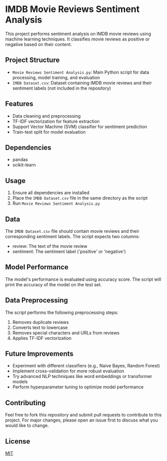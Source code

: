 # IMDB Movie Reviews Sentiment Analysis

This project performs sentiment analysis on IMDB movie reviews using machine learning techniques. It classifies movie reviews as positive or negative based on their content.

## Project Structure

- `Movie Reviews Sentiment Analysis.py`: Main Python script for data processing, model training, and evaluation
- `IMDB Dataset.csv`: Dataset containing IMDB movie reviews and their sentiment labels (not included in the repository)

## Features

- Data cleaning and preprocessing
- TF-IDF vectorization for feature extraction
- Support Vector Machine (SVM) classifier for sentiment prediction
- Train-test split for model evaluation

## Dependencies

- pandas
- scikit-learn

## Usage

1. Ensure all dependencies are installed
2. Place the `IMDB Dataset.csv` file in the same directory as the script
3. Run `Movie Reviews Sentiment Analysis.py`

## Data

The `IMDB Dataset.csv` file should contain movie reviews and their corresponding sentiment labels. The script expects two columns:
- review: The text of the movie review
- sentiment: The sentiment label ('positive' or 'negative')

## Model Performance

The model's performance is evaluated using accuracy score. The script will print the accuracy of the model on the test set.

## Data Preprocessing

The script performs the following preprocessing steps:
1. Removes duplicate reviews
2. Converts text to lowercase
3. Removes special characters and URLs from reviews
4. Applies TF-IDF vectorization

## Future Improvements

- Experiment with different classifiers (e.g., Naive Bayes, Random Forest)
- Implement cross-validation for more robust evaluation
- Try advanced NLP techniques like word embeddings or transformer models
- Perform hyperparameter tuning to optimize model performance

## Contributing

Feel free to fork this repository and submit pull requests to contribute to this project. For major changes, please open an issue first to discuss what you would like to change.

## License

[MIT](https://choosealicense.com/licenses/mit/)